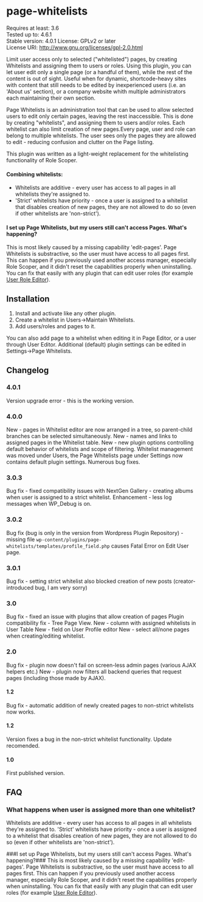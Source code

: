 # page-whitelists

Requires at least: 3.6  
Tested up to: 4.6.1  
Stable version: 4.0.1
License: GPLv2 or later  
License URI: http://www.gnu.org/licenses/gpl-2.0.html  


Limit user access only to selected ("whitelisted") pages, by creating Whitelists and assigning them to users or roles. Using this plugin, you can let user edit only a single page (or a handful of them), while the rest of the content is out of sight. Useful when for dynamic, shortcode-heavy sites with content that still needs to be edited by inexperienced users (i.e. an 'About us' section), or a company website whith multiple administrators each maintaining their own section.

Page Whitelists is an administration tool that can be used to allow selected users to edit only certain pages, leaving the rest inaccessible. This is done by creating "whitelists", and assigning them to users and/or roles. Each whitelist can also limit creation of new pages.Every page, user and role can belong to multiple whitelists. The user sees only the pages they are allowed to edit - reducing confusion and clutter on the Page listing.

This plugin was written as a light-weight replacement for the whitelisting functionality of Role Scoper. 

#### Combining whitelists:
* Whitelists are additive - every user has access to all pages in all whitelists they're assigned to.
* 'Strict' whitelists have priority - once a user is assigned to a whitelist that disables creation of new pages, they are not allowed to do so (even if other whitelists are 'non-strict').

#### I set up Page Whitelists, but my users still can't access Pages. What's happening? 
This is most likely caused by a missing capability 'edit-pages'. Page Whitelists is substractive, so the user must have access to all pages first. This can happen if you previously used another access manager, especially Role Scoper, and it didn't reset the capabilities properly when uninstalling. 
You can fix that easily with any plugin that can edit user roles (for example [User Role Editor](https://wordpress.org/plugins/user-role-editor/)).

## Installation

1. Install and activate like any other plugin. 
1. Create a whitelist in Users->Maintain Whitelists.
1. Add users/roles and pages to it.

You can also add page to a whitelist when editing it in Page Editor, or a user through User Editor. Additional (default) plugin settings can be edited in Settings->Page Whitelists.

## Changelog

### 4.0.1
Version upgrade error - this is the working version.

### 4.0.0
New - pages in Whitelist editor are now arranged in a tree, so parent-child branches can be selected simultaneously.
New - names and links to assigned pages in the Whitelist table.
New - new plugin options controlling default behavior of whitelists and scope of filtering. Whitelist management was moved under Users, the Page Whitelists page under Settings now contains default plugin settings.
Numerous bug fixes.

### 3.0.3
Bug fix - fixed compatibility issues with NextGen Gallery - creating albums when user is assigned to a strict whitelist.
Enhancement - less log messages when WP_Debug is on.

### 3.0.2
Bug fix (bug is only in the version from Wordpress Plugin Repository) - missing file `wp-content/plugins/page-whitelists/templates/profile_field.php` causes Fatal Error on Edit User page.

### 3.0.1
Bug fix - setting strict whitelist also blocked creation of new posts (creator-introduced bug, I am very sorry)

### 3.0
Bug fix - fixed an issue with plugins that allow creation of pages
Plugin compatibility fix - Tree Page View.
New - column with assigned whitelists in User Table
New - field on User Profile editor
New - select all/none pages when creating/editing whitelist. 

### 2.0
Bug fix - plugin now doesn't fail on screen-less admin pages (various AJAX helpers etc.)
New - plugin now filters all backend queries that request pages (including those made by AJAX).

#### 1.2
Bug fix - automatic addition of newly created pages to non-strict whitelists now works.

#### 1.2 
Version fixes a bug in the non-strict whitelist functionality. Update recomended.

#### 1.0
First published version.

## FAQ

### What happens when user is assigned more than one whitelist? 
Whitelists are additive - every user has access to all pages in all whitelists they're assigned to. 'Strict' whitelists have priority - once a user is assigned to a whitelist that disables creation of new pages, they are not allowed to do so (even if other whitelists are 'non-strict').

###I set up Page Whitelists, but my users still can't access Pages. What's happening?### 
This is most likely caused by a missing capability 'edit-pages'. Page Whitelists is substractive, so the user must have access to all pages first. This can happen if you previously used another access manager, especially Role Scoper, and it didn't reset the capabilities properly when uninstalling. 
You can fix that easily with any plugin that can edit user roles (for example [User Role Editor](https://wordpress.org/plugins/user-role-editor/)).

